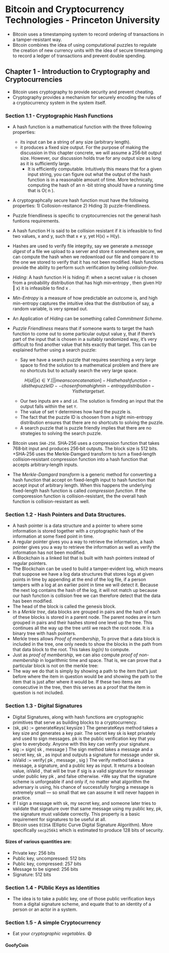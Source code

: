# Bitcoin and Cryptocurrency Technologies - Princeton University

+ Bitcoin uses a timestamping system to record ordering of transactions in a tamper-resistant way.
+ Bitcoin combines the idea of using computational puzzles to regulate the creation of new currency units with the idea of secure timestamping to record a ledger of transactions and prevent double spending.

## Chapter 1 - Introduction to Cryptography and Cryptocurrencies

+ Bitcoin uses cryptography to provide security and prevent cheating.
+ Cryptography provides a mechanism for securely encoding the rules of a cryptocurrency system in the system itself.

### Section 1.1 - Cryptographic Hash Functions

+ A hash function is a mathematical function with the three following properties:
  + its input can be a string of any size (arbitrary length).
  + it produces a fixed size output. For the purpose of making the discussion in this chapter concrete, we will assume a 256‐bit output size. However, our discussion holds true for any output size as long as it is sufficiently large.
    + It is efficiently computable. Intuitively this means that for a given input string, you can figure out what the output of the hash function is in a reasonable amount of time. More technically, computing the hash of an n ‐bit string should have a running time that is O( n ).
+ A cryptographcally secure hash function must have the following properties: 1) Collosion-resitance 2) Hiding 3) puzzle-friendliness.
+ Puzzle friendliness is specific to cryptocurrencies not the general hash funtions requirements.
+ A hash function H is said to be collision resistant if it is infeasible to find two values, x and y, such that x ≠ y, yet H(x) = H(y).
+ Hashes are used to verify file integrity, say we generate a _message digest_ of a file we upload to a server and store it somewhere secure, we can compute the hash when we redownload our file and compare it to the one we stored to verify that it has not been modified. Hash functions provide the ability to perform such verification by being _collision-free_.
+ _Hiding_: A hash function H is hiding if: when a secret value r is chosen from a probability distribution that has high min‐entropy , then given H(r ‖ x) it is infeasible to find x .
+ _Min-Entropy_ is a measure of how predictable an outcome is, and high min-entropy captures the intuitive idea that the distribution of say, a random variable, is very spread out.
+ An Application of _Hiding_ can be something called _Commitment Scheme_.
+ _Puzzle Friendliness_ means that if someone wants to target the hash function to come out to some particular output value y, that if there’s part of the input that is chosen in a suitably randomized way, it’s very difficult to find another value that hits exactly that target. This can be explained further using a search puzzle:
  + Say we have a search puzzle that requires searching a very large space to find the solution to a mathematical problem and there are no shortcuts but to actually search the very large space.

  ```math
       H(id || x) ∈ Y. [|| means concatenation]
        - H is the hash function
        - id is the puzzle ID -- chosen from a high min-entropy distribution
        - Y is the target set.
  ```

  + Our two inputs are `x` and `id`. The solution is finnding an input that the output falls within the set `Y`.
  + The value of set `Y` determines how hard the puzzle is.
  + The fact that the puzzle ID is choosen from a hight min-entropy distribution ensures that there are no shortcuts to solving the puzzle.
  + A search puzzle that is puzzle friendly implies that there are no strategies to solving the search puzzle.

+ Bitcoin uses _`SHA-256`_. SHA‐256 uses a compression function that takes 768‐bit input and produces 256‐bit outputs. The block size is 512 bits.
+SHA‐256 uses the Merkle‐Damgard transform to turn
a fixed‐length collision‐resistant compression function into a hash function that accepts arbitrary‐length inputs.
+ The _Merkle-Damgard transform_ is a generic method for converting a hash function that accept on fixed-length input to hash function that accept input of arbitrary length. When this happens the underlying fixed-length hash function is called _compression function_. If the comporession function is collision-resistant, the the overall hash function is collision-resistant as well.

### Section 1.2 - Hash Pointers and Data Structures.

+ A hash pointer is a data structure and a pointer to where some information is stored together with a cryptographic hash of the information at some fixed point in time.
+ A regular pointer gives you a way to retrieve the information, a hash pointer gives you a way to retrieve the information as well as verify the information has not been modified.
+ A Blockchain is a linked list that is built with hash pointers instead of regular pointers.
+ The Blockchain can be used to build a tamper-evident log, which means that suppose we have a log data structures that stores logs at given points in time by appending at the end of the log file, if a person tampers with a log at an earlier point in time we will detect it. Because the next log contains the hash of the log, it will not match up because our hash function is collision free we can therefore detect that the data has been modified.
+ The head of the block is called the genesis block.
+ In a _Merkle tree_, data blocks are grouped in pairs and the hash of each of these blocks is stored in a parent node. The parent nodes are in turn grouped in pairs and their hashes stored one level up the tree. This continues all the way up the tree until we reach the root node. It is a binary tree with hash pointers.
+ Merkle trees allows _Proof of membership_, To prove that a data block is included in the tree, one only needs to show the blocks in the path from that data block to the root. This takes *log(n)* to compute.
+ Just as _proof of membership_, we can also compute _proof of non-membership_ in logarithmic time and space. That is, we can prove that a particular block is not on the merkle tree:
+ The way we do that is simply by showing a path to the item that’s just before where the item in question would be and showing the path to the item that is just after where it would be. If these two items are consecutive in the tree, then this serves as a proof that the item in question is not included.

### Section 1.3 - Digital Signatures

+ Digital Signatures, along with hash functions are cryptographic primitives that serve as building blocks to a cryptocurrency.
+ (sk, pk) := generateKeys( keysize ) The generateKeys method takes a key size and generates a key pair. The secret key sk is kept privately and used to sign messages. pk is the public verification key that you give to everybody. Anyone with this key can verify your signature.
+ sig := sign( sk , message ) The sign method takes a message and a secret key, sk , as input and outputs a signature for message under sk.
+ isValid := verify( pk , message , sig ) The verify method takes a message, a signature, and a public key as input. It returns a boolean value, isValid , that will be true if sig is a valid signature for message under public key pk , and false otherwise.
+We say that the signature scheme is unforgeable if and only if, no matter what algorithm the adversary is using, his chance of successfully forging a message is extremely small — so small that we can assume it will never happen in practice.
+ If I sign a message with sk, my secret key, and someone later tries to validate that signature over that same message using my public key, pk, the signature must validate correctly. This property is a basic requirement for signatures to be useful at all.
+ Bitcoin uses `ECDSA` (Elliptic Curve Digital Signature Algorithm). More specifically `secp256k1` which is estimated to produce 128 bits of security.

#### Sizes of various quantities are:

+ Private key: 256 bits
+ Public key, uncompressed: 512 bits
+ Public key, compressed: 257 bits
+ Message to be signed: 256 bits
+ Signature: 512 bits

### Section 1.4 - PUblic Keys as Identities

+ The idea is to take a public key, one of those public verification keys from a digital signature scheme, and equate that to an identity of a person or an actor in a system.

### Section 1.5 - A simple Cryptocurrency

+ Eat your _cryptographic vegetables_. 😄

#### GoofyCoin
